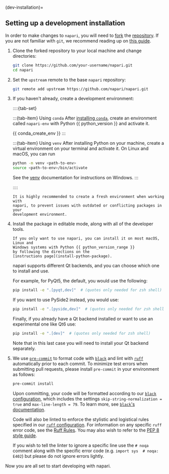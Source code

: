 (dev-installation)=
## Setting up a development installation

In order to make changes to `napari`, you will need to [fork](https://docs.github.com/en/get-started/quickstart/contributing-to-projects#forking-a-repository) the
[repository](https://github.com/napari/napari). If you are not familiar with `git`, we recommend reading up on [this guide](https://docs.github.com/en/get-started/using-git/about-git#basic-git-commands).

1. Clone the forked repository to your local machine and change directories:

    ```sh
    git clone https://github.com/your-username/napari.git
    cd napari
    ```

2. Set the `upstream` remote to the base `napari` repository:

    ```sh
    git remote add upstream https://github.com/napari/napari.git
    ```

3. If you haven't already, create a development environment:

    ::::{tab-set}

    :::{tab-item} Using `conda`
    After [installing `conda`](https://www.anaconda.com/products/distribution), create an environment called `napari-env` with Python {{ python_version }} and activate it.

    {{ conda_create_env }}
    :::

    :::{tab-item} Using `venv`
    After installing Python on your machine, create a virtual environment on your terminal and activate it. On Linux and macOS, you can run
    ```sh
    python -m venv <path-to-env>
    source <path-to-env>/bin/activate
    ```
    See the [venv](https://docs.python.org/3/library/venv.html) documentation for instructions on Windows.
    :::

    ::::

    ```{note}
    It is highly recommended to create a fresh environment when working with
    napari, to prevent issues with outdated or conflicting packages in your
    development environment.
    ```

4. Install the package in editable mode, along with all of the developer tools.

    ```{note}
    If you only want to use napari, you can install it on most macOS, Linux and
    Windows systems with Python {{ python_version_range }}
    by following the directions on the
    [instructions page](install-python-package).
    ```

    napari supports different Qt backends, and you can choose which one to install and use.

    For example, for PyQt5, the default, you would use the following:
    ```sh
    pip install -e ".[pyqt,dev]"  # (quotes only needed for zsh shell)
    ```

    If you want to use PySide2 instead, you would use:
    ```sh
    pip install -e ".[pyside,dev]"  # (quotes only needed for zsh shell)
    ```

    Finally, if you already have a Qt backend installed or want to use an experimental one like Qt6 use:
    ```sh
    pip install -e ".[dev]"  # (quotes only needed for zsh shell)
    ```

    Note that in this last case you will need to install your Qt backend separately.

5. We use [`pre-commit`](https://pre-commit.com) to format code with
   [`black`](https://github.com/psf/black) and lint with
   [`ruff`](https://github.com/charliermarsh/ruff) automatically prior to each commit.
   To minimize test errors when submitting pull requests, please install `pre-commit`
   in your environment as follows:

   ```sh
   pre-commit install
   ```

   Upon committing, your code will be formatted according to our [`black`
   configuration](https://github.com/napari/napari/blob/main/pyproject.toml), which includes the settings
   `skip-string-normalization = true` and `max-line-length = 79`. To learn more,
   see [`black`'s documentation](https://black.readthedocs.io/en/stable/).

   Code will also be linted to enforce the stylistic and logistical rules specified
   in our [`ruff` configuration](https://github.com/napari/napari/blob/b9dc8dca1e1afa7567586e7ffa7a36cc7cd9fb6f/pyproject.toml#L219).  For information
   on any specific `ruff` error code, see the [Ruff
   Rules](https://docs.astral.sh/ruff/rules/).  You may also wish to refer to
   the [PEP 8 style guide](https://peps.python.org/pep-0008/).

   If you wish to tell the linter to ignore a specific line use the `# noqa`
   comment along with the specific error code (e.g. `import sys  # noqa: E402`) but
   please do not ignore errors lightly.

Now you are all set to start developing with napari.

